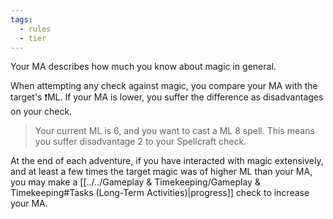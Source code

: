 ```yaml
---
tags:
  - rules
  - tier
---
```

Your MA describes how much you know about magic in general.

When attempting any check against magic, you compare your MA with the target's ❗ML. If your MA is lower, you suffer the difference as disadvantages on your check.
> Your current ML is 6, and you want to cast a ML 8 spell. This means you suffer disadvantage 2 to your Spellcraft check.

At the end of each adventure, if you have interacted with magic extensively, and at least a few times the target magic was of higher ML than your MA, you may make a [[../../Gameplay & Timekeeping/Gameplay & Timekeeping#Tasks (Long-Term Activities)|progress]] check to increase your MA.
